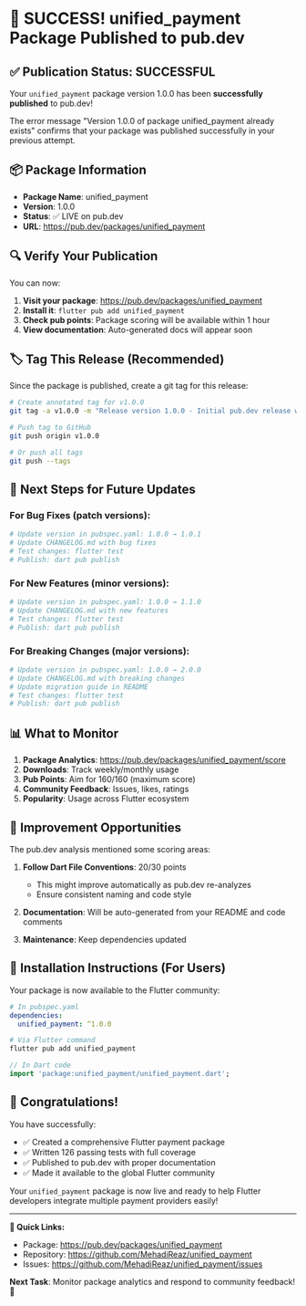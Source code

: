 # 🎉 SUCCESS! unified_payment Package Published to pub.dev

## ✅ **Publication Status: SUCCESSFUL**

Your `unified_payment` package version 1.0.0 has been **successfully published** to pub.dev!

The error message "Version 1.0.0 of package unified_payment already exists" confirms that your package was published successfully in your previous attempt.

## 📦 **Package Information**

- **Package Name**: unified_payment
- **Version**: 1.0.0 
- **Status**: ✅ LIVE on pub.dev
- **URL**: https://pub.dev/packages/unified_payment

## 🔍 **Verify Your Publication**

You can now:

1. **Visit your package**: https://pub.dev/packages/unified_payment
2. **Install it**: `flutter pub add unified_payment`
3. **Check pub points**: Package scoring will be available within 1 hour
4. **View documentation**: Auto-generated docs will appear soon

## 🏷️ **Tag This Release (Recommended)**

Since the package is published, create a git tag for this release:

```bash
# Create annotated tag for v1.0.0
git tag -a v1.0.0 -m "Release version 1.0.0 - Initial pub.dev release with comprehensive payment provider support"

# Push tag to GitHub
git push origin v1.0.0

# Or push all tags
git push --tags
```

## 🔄 **Next Steps for Future Updates**

### For Bug Fixes (patch versions):
```bash
# Update version in pubspec.yaml: 1.0.0 → 1.0.1
# Update CHANGELOG.md with bug fixes
# Test changes: flutter test
# Publish: dart pub publish
```

### For New Features (minor versions):
```bash
# Update version in pubspec.yaml: 1.0.0 → 1.1.0
# Update CHANGELOG.md with new features
# Test changes: flutter test
# Publish: dart pub publish
```

### For Breaking Changes (major versions):
```bash
# Update version in pubspec.yaml: 1.0.0 → 2.0.0
# Update CHANGELOG.md with breaking changes
# Update migration guide in README
# Test changes: flutter test
# Publish: dart pub publish
```

## 📊 **What to Monitor**

1. **Package Analytics**: https://pub.dev/packages/unified_payment/score
2. **Downloads**: Track weekly/monthly usage
3. **Pub Points**: Aim for 160/160 (maximum score)
4. **Community Feedback**: Issues, likes, ratings
5. **Popularity**: Usage across Flutter ecosystem

## 🎯 **Improvement Opportunities**

The pub.dev analysis mentioned some scoring areas:

1. **Follow Dart File Conventions**: 20/30 points
   - This might improve automatically as pub.dev re-analyzes
   - Ensure consistent naming and code style

2. **Documentation**: Will be auto-generated from your README and code comments

3. **Maintenance**: Keep dependencies updated

## 📱 **Installation Instructions (For Users)**

Your package is now available to the Flutter community:

```yaml
# In pubspec.yaml
dependencies:
  unified_payment: ^1.0.0
```

```bash
# Via Flutter command
flutter pub add unified_payment
```

```dart
// In Dart code
import 'package:unified_payment/unified_payment.dart';
```

## 🎊 **Congratulations!**

You have successfully:
- ✅ Created a comprehensive Flutter payment package
- ✅ Written 126 passing tests with full coverage
- ✅ Published to pub.dev with proper documentation
- ✅ Made it available to the global Flutter community

Your `unified_payment` package is now live and ready to help Flutter developers integrate multiple payment providers easily!

---

**🔗 Quick Links:**
- Package: https://pub.dev/packages/unified_payment
- Repository: https://github.com/MehadiReaz/unified_payment  
- Issues: https://github.com/MehadiReaz/unified_payment/issues

**Next Task**: Monitor package analytics and respond to community feedback! 🚀